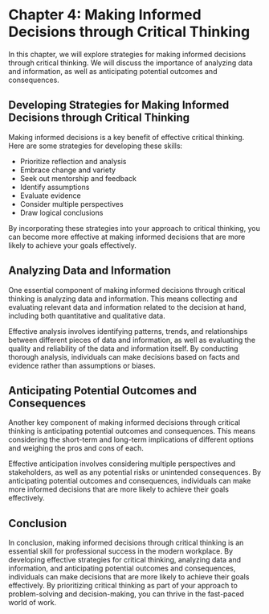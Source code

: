 Chapter 4: Making Informed Decisions through Critical Thinking
==============================================================

In this chapter, we will explore strategies for making informed decisions through critical thinking. We will discuss the importance of analyzing data and information, as well as anticipating potential outcomes and consequences.

Developing Strategies for Making Informed Decisions through Critical Thinking
-----------------------------------------------------------------------------

Making informed decisions is a key benefit of effective critical thinking. Here are some strategies for developing these skills:

* Prioritize reflection and analysis
* Embrace change and variety
* Seek out mentorship and feedback
* Identify assumptions
* Evaluate evidence
* Consider multiple perspectives
* Draw logical conclusions

By incorporating these strategies into your approach to critical thinking, you can become more effective at making informed decisions that are more likely to achieve your goals effectively.

Analyzing Data and Information
------------------------------

One essential component of making informed decisions through critical thinking is analyzing data and information. This means collecting and evaluating relevant data and information related to the decision at hand, including both quantitative and qualitative data.

Effective analysis involves identifying patterns, trends, and relationships between different pieces of data and information, as well as evaluating the quality and reliability of the data and information itself. By conducting thorough analysis, individuals can make decisions based on facts and evidence rather than assumptions or biases.

Anticipating Potential Outcomes and Consequences
------------------------------------------------

Another key component of making informed decisions through critical thinking is anticipating potential outcomes and consequences. This means considering the short-term and long-term implications of different options and weighing the pros and cons of each.

Effective anticipation involves considering multiple perspectives and stakeholders, as well as any potential risks or unintended consequences. By anticipating potential outcomes and consequences, individuals can make more informed decisions that are more likely to achieve their goals effectively.

Conclusion
----------

In conclusion, making informed decisions through critical thinking is an essential skill for professional success in the modern workplace. By developing effective strategies for critical thinking, analyzing data and information, and anticipating potential outcomes and consequences, individuals can make decisions that are more likely to achieve their goals effectively. By prioritizing critical thinking as part of your approach to problem-solving and decision-making, you can thrive in the fast-paced world of work.
